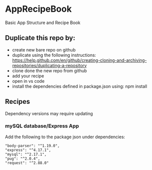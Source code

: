 # AppRecipeBook

Basic App Structure and Recipe Book

## Duplicate this repo by:

- create new bare repo on github
- duplicate using the following instructions: https://help.github.com/en/github/creating-cloning-and-archiving-repositories/duplicating-a-repository
- clone done the new repo from github
- add your recipe
- open in vs code
- install the dependencies defined in package.json using: npm install

## Recipes

Dependency versions may require updating

### mySQL database/Express App

Add the following to the package json under dependencies:

    "body-parser": "^1.19.0",
    "express": "^4.17.1",
    "mysql": "^2.17.1",
    "pug": "^2.0.4",
    "request": "^2.88.0"
